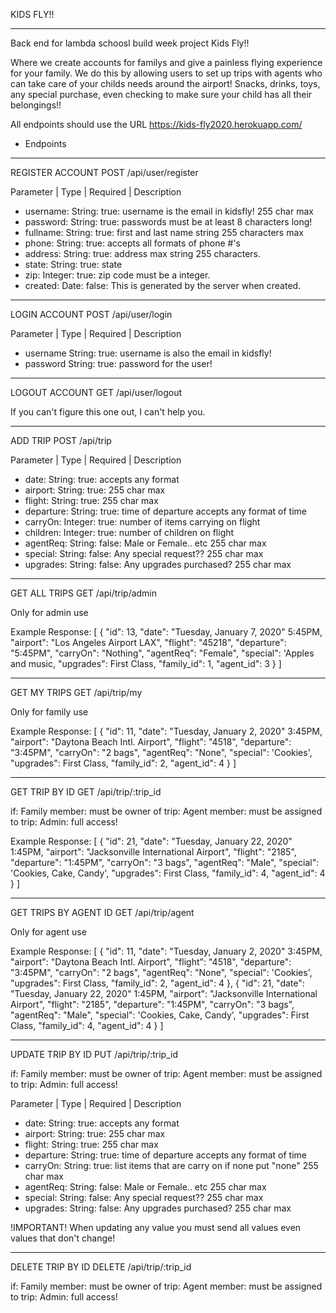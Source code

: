 KIDS FLY!!

---

Back end for lambda schoosl build week project Kids Fly!!

Where we create accounts for familys and give a painless flying experience for your family. We do this by allowing users to set up trips with agents who can take care of your childs needs around the airport! Snacks, drinks, toys, any special purchase, even checking to make sure your child has all their belongings!!

All endpoints should use the URL https://kids-fly2020.herokuapp.com/

- Endpoints

---

REGISTER ACCOUNT
POST /api/user/register

Parameter | Type | Required | Description

- username: String: true: username is the email in kidsfly! 255 char max
- password: String: true: passwords must be at least 8 characters long!
- fullname: String: true: first and last name string 255 characters max
- phone: String: true: accepts all formats of phone #'s
- address: String: true: address max string 255 characters.
- state: String: true: state
- zip: Integer: true: zip code must be a integer.
- created: Date: false: This is generated by the server when created.

---

LOGIN ACCOUNT
POST /api/user/login

Parameter | Type | Required | Description

- username String: true: username is also the email in kidsfly!
- password String: true: password for the user!

---

LOGOUT ACCOUNT
GET /api/user/logout

If you can't figure this one out, I can't help you.

---

ADD TRIP
POST /api/trip

Parameter | Type | Required | Description

- date: String: true: accepts any format
- airport: String: true: 255 char max
- flight: String: true: 255 char max
- departure: String: true: time of departure accepts any format of time
- carryOn: Integer: true: number of items carrying on flight
- children: Integer: true: number of children on flight
- agentReq: String: false: Male or Female.. etc 255 char max
- special: String: false: Any special request?? 255 char max
- upgrades: String: false: Any upgrades purchased? 255 char max

---

GET ALL TRIPS
GET /api/trip/admin

Only for admin use

Example Response:
[
{
"id": 13,
"date": "Tuesday, January 7, 2020" 5:45PM,
"airport": "Los Angeles Airport LAX",
"flight": "45218",
"departure": "5:45PM",
"carryOn": "Nothing",
"agentReq": "Female",
"special": 'Apples and music,
"upgrades": First Class,
"family_id": 1,
"agent_id": 3
}
]

---

GET MY TRIPS
GET /api/trip/my

Only for family use

Example Response:
[
{
"id": 11,
"date": "Tuesday, January 2, 2020" 3:45PM,
"airport": "Daytona Beach Intl. Airport",
"flight": "4518",
"departure": "3:45PM",
"carryOn": "2 bags",
"agentReq": "None",
"special": 'Cookies',
"upgrades": First Class,
"family_id": 2,
"agent_id": 4
}
]

---

GET TRIP BY ID
GET /api/trip/:trip_id

if:
Family member: must be owner of trip:
Agent member: must be assigned to trip:
Admin: full access!

Example Response:
[
{
"id": 21,
"date": "Tuesday, January 22, 2020" 1:45PM,
"airport": "Jacksonville International Airport",
"flight": "2185",
"departure": "1:45PM",
"carryOn": "3 bags",
"agentReq": "Male",
"special": 'Cookies, Cake, Candy',
"upgrades": First Class,
"family_id": 4,
"agent_id": 4
}
]

---

GET TRIPS BY AGENT ID
GET /api/trip/agent

Only for agent use

Example Response:
[
{
"id": 11,
"date": "Tuesday, January 2, 2020" 3:45PM,
"airport": "Daytona Beach Intl. Airport",
"flight": "4518",
"departure": "3:45PM",
"carryOn": "2 bags",
"agentReq": "None",
"special": 'Cookies',
"upgrades": First Class,
"family_id": 2,
"agent_id": 4
},
{
"id": 21,
"date": "Tuesday, January 22, 2020" 1:45PM,
"airport": "Jacksonville International Airport",
"flight": "2185",
"departure": "1:45PM",
"carryOn": "3 bags",
"agentReq": "Male",
"special": 'Cookies, Cake, Candy',
"upgrades": First Class,
"family_id": 4,
"agent_id": 4
}
]

---

UPDATE TRIP BY ID
PUT /api/trip/:trip_id

if:
Family member: must be owner of trip:
Agent member: must be assigned to trip:
Admin: full access!

Parameter | Type | Required | Description

- date: String: true: accepts any format
- airport: String: true: 255 char max
- flight: String: true: 255 char max
- departure: String: true: time of departure accepts any format of time
- carryOn: String: true: list items that are carry on if none put "none" 255 char max
- agentReq: String: false: Male or Female.. etc 255 char max
- special: String: false: Any special request?? 255 char max
- upgrades: String: false: Any upgrades purchased? 255 char max

!IMPORTANT! When updating any value you must send all values even values that don't change!

---

DELETE TRIP BY ID
DELETE /api/trip/:trip_id

if:
Family member: must be owner of trip:
Agent member: must be assigned to trip:
Admin: full access!
